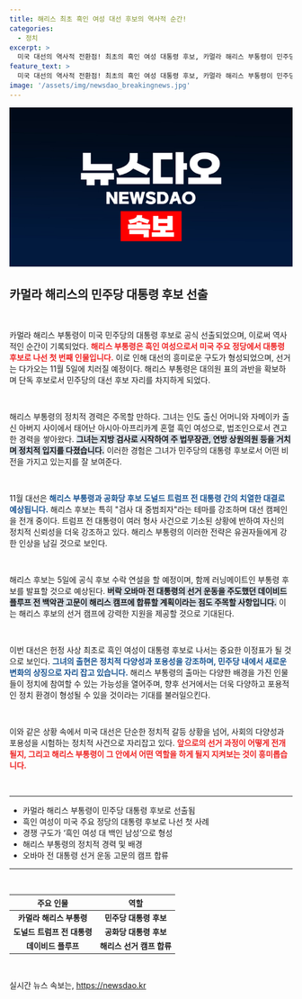 ```yaml
---
title: 해리스 최초 흑인 여성 대선 후보의 역사적 순간!
categories:
  - 정치
excerpt: >
  미국 대선의 역사적 전환점! 최초의 흑인 여성 대통령 후보, 카멀라 해리스 부통령이 민주당으로부터 공식 선출됐다. 11월 5일, 검사 대 중범죄자 구도의 대결이 펼쳐진다. 클릭해 자세히 알아보세요!
feature_text: >
  미국 대선의 역사적 전환점! 최초의 흑인 여성 대통령 후보, 카멀라 해리스 부통령이 민주당으로부터 공식 선출됐다. 11월 5일, 검사 대 중범죄자 구도의 대결이 펼쳐진다. 클릭해 자세히 알아보세요!
image: '/assets/img/newsdao_breakingnews.jpg'
---
```


<p><img src="/assets/img/newsdao_breakingnews.jpg" alt="ontimetimes 속보" /></p>

<h2 data-ke-size="size26">카멀라 해리스의 민주당 대통령 후보 선출</h2>

<p data-ke-size="size16">&nbsp;</p>

<p>카멀라 해리스 부통령이 미국 민주당의 대통령 후보로 공식 선출되었으며, 이로써 역사적인 순간이 기록되었다. <b><span style="color: #ee2323;">해리스 부통령은 흑인 여성으로서 미국 주요 정당에서 대통령 후보로 나선 첫 번째 인물입니다.</span></b> 이로 인해 대선의 흥미로운 구도가 형성되었으며, 선거는 다가오는 11월 5일에 치러질 예정이다. 해리스 부통령은 대의원 표의 과반을 확보하며 단독 후보로서 민주당의 대선 후보 자리를 차지하게 되었다.</p>

<p data-ke-size="size16">&nbsp;</p>

<p>해리스 부통령의 정치적 경력은 주목할 만하다. 그녀는 인도 출신 어머니와 자메이카 출신 아버지 사이에서 태어난 아시아·아프리카계 혼혈 흑인 여성으로, 법조인으로서 견고한 경력을 쌓아왔다. <b><span style="background-color: #21538527;">그녀는 지방 검사로 시작하여 주 법무장관, 연방 상원의원 등을 거치며 정치적 입지를 다졌습니다.</span></b> 이러한 경험은 그녀가 민주당의 대통령 후보로서 어떤 비전을 가지고 있는지를 잘 보여준다.</p>

<p data-ke-size="size16">&nbsp;</p>

<p>11월 대선은 <b><span style="color: #1a5490;">해리스 부통령과 공화당 후보 도널드 트럼프 전 대통령 간의 치열한 대결로 예상됩니다.</span></b> 해리스 후보는 특히 "검사 대 중범죄자"라는 테마를 강조하며 대선 캠페인을 전개 중이다. 트럼프 전 대통령이 여러 형사 사건으로 기소된 상황에 반하여 자신의 정치적 신뢰성을 더욱 강조하고 있다. 해리스 부통령의 이러한 전략은 유권자들에게 강한 인상을 남길 것으로 보인다.</p>

<p data-ke-size="size16">&nbsp;</p>

<p>해리스 후보는 5일에 공식 후보 수락 연설을 할 예정이며, 함께 러닝메이트인 부통령 후보를 발표할 것으로 예상된다. <b><span style="background-color: #21538527;">버락 오바마 전 대통령의 선거 운동을 주도했던 데이비드 플루프 전 백악관 고문이 해리스 캠프에 합류할 계획이라는 점도 주목할 사항입니다.</span></b> 이는 해리스 후보의 선거 캠프에 강력한 지원을 제공할 것으로 기대된다.</p>

<p data-ke-size="size16">&nbsp;</p>

<p>이번 대선은 헌정 사상 최초로 흑인 여성이 대통령 후보로 나서는 중요한 이정표가 될 것으로 보인다. <b><span style="color: #1a5490;">그녀의 출현은 정치적 다양성과 포용성을 강조하며, 민주당 내에서 새로운 변화의 상징으로 자리 잡고 있습니다.</span></b> 해리스 부통령의 출마는 다양한 배경을 가진 인물들이 정치에 참여할 수 있는 가능성을 열어주며, 향후 선거에서는 더욱 다양하고 포용적인 정치 환경이 형성될 수 있을 것이라는 기대를 불러일으킨다.</p>

<p data-ke-size="size16">&nbsp;</p>

<p>이와 같은 상황 속에서 미국 대선은 단순한 정치적 갈등 상황을 넘어, 사회의 다양성과 포용성을 시험하는 정치적 사건으로 자리잡고 있다. <b><span style="color: #ee2323;">앞으로의 선거 과정이 어떻게 전개될지, 그리고 해리스 부통령이 그 안에서 어떤 역할을 하게 될지 지켜보는 것이 흥미롭습니다.</span></b></p>

<p data-ke-size="size16">&nbsp;</p>

<hr>

<ul>
    <li>카멀라 해리스 부통령이 민주당 대통령 후보로 선출됨</li>
    <li>흑인 여성이 미국 주요 정당의 대통령 후보로 나선 첫 사례</li>
    <li>경쟁 구도가 ‘흑인 여성 대 백인 남성’으로 형성</li>
    <li>해리스 부통령의 정치적 경력 및 배경</li>
    <li>오바마 전 대통령 선거 운동 고문의 캠프 합류</li>
</ul>

<hr>

<p data-ke-size="size16">&nbsp;</p>

<table style="width: 100%;">
    <thead>
        <tr>
            <th style="text-align: center;">주요 인물</th>
            <th style="text-align: center;">역할</th>
        </tr>
    </thead>
    <tbody>
        <tr>
            <td style="text-align: center; height: 17px;"><b>카멀라 해리스 부통령</b></td>
            <td style="text-align: center; height: 17px;"><b>민주당 대통령 후보</b></td>
        </tr>
        <tr>
            <td style="text-align: center; height: 17px;"><b>도널드 트럼프 전 대통령</b></td>
            <td style="text-align: center; height: 17px;"><b>공화당 대통령 후보</b></td>
        </tr>
        <tr>
            <td style="text-align: center; height: 17px;"><b>데이비드 플루프</b></td>
            <td style="text-align: center; height: 17px;"><b>해리스 선거 캠프 합류</b></td>
        </tr>
    </tbody>
</table>

<p data-ke-size="size16">&nbsp;</p>
실시간 뉴스 속보는, <a href="https://newsdao.kr" rel="dofollow">https://newsdao.kr</a>


